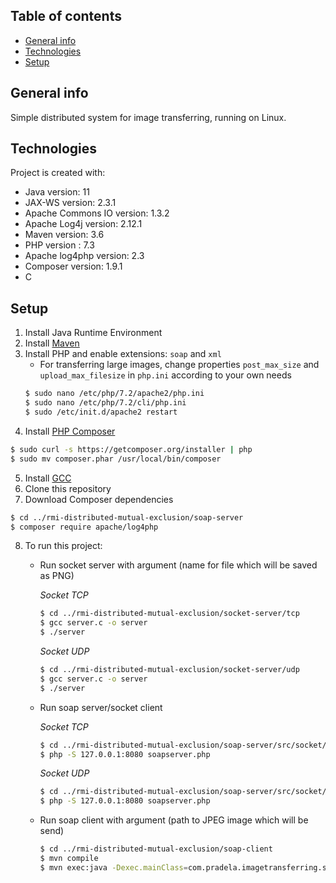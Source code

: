 ## Table of contents
* [General info](#general-info)
* [Technologies](#technologies)
* [Setup](#setup)

## General info
Simple distributed system for image transferring, running on Linux.

## Technologies
Project is created with:
* Java version: 11
* JAX-WS version: 2.3.1
* Apache Commons IO version: 1.3.2
* Apache Log4j version: 2.12.1
* Maven version: 3.6
* PHP version : 7.3
* Apache log4php version: 2.3
* Composer version: 1.9.1
* C

## Setup
1. Install Java Runtime Environment
2. Install [Maven](https://maven.apache.org/install.html)
3. Install PHP and enable extensions: `soap` and `xml`
   - For transferring large images, change properties `post_max_size` and `upload_max_filesize` in `php.ini` according to your own needs
   ```bash
   $ sudo nano /etc/php/7.2/apache2/php.ini
   $ sudo nano /etc/php/7.2/cli/php.ini
   $ sudo /etc/init.d/apache2 restart
   ```
4. Install [PHP Composer](https://getcomposer.org)
```bash
$ sudo curl -s https://getcomposer.org/installer | php
$ sudo mv composer.phar /usr/local/bin/composer
```
5. Install [GCC](https://gcc.gnu.org)
6. Clone this repository
7. Download Composer dependencies
```bash
$ cd ../rmi-distributed-mutual-exclusion/soap-server
$ composer require apache/log4php
```
8. To run this project:
    - Run socket server with argument (name for file which will be saved as PNG)
    
        *Socket TCP*
        ```bash
        $ cd ../rmi-distributed-mutual-exclusion/socket-server/tcp
        $ gcc server.c -o server
        $ ./server
        ```
        *Socket UDP*
        ```bash
        $ cd ../rmi-distributed-mutual-exclusion/socket-server/udp
        $ gcc server.c -o server
        $ ./server
        ```
    - Run soap server/socket client
    
        *Socket TCP*
        ```bash
        $ cd ../rmi-distributed-mutual-exclusion/soap-server/src/socket/tcp
        $ php -S 127.0.0.1:8080 soapserver.php
        ```
        *Socket UDP*
        ```bash
        $ cd ../rmi-distributed-mutual-exclusion/soap-server/src/socket/udp
        $ php -S 127.0.0.1:8080 soapserver.php
        ```
    - Run soap client with argument (path to JPEG image which will be send)
        ```bash
        $ cd ../rmi-distributed-mutual-exclusion/soap-client
        $ mvn compile
        $ mvn exec:java -Dexec.mainClass=com.pradela.imagetransferring.soapclient.SoapClient -Dexec.args='/path/to/image.jpg'
        ```
